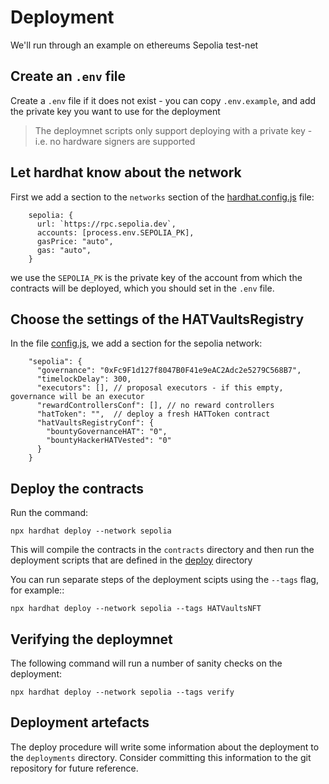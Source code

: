 # Deployment 

We'll run through an example on ethereums Sepolia test-net

## Create an `.env` file

Create a `.env` file if it does not exist - you can copy `.env.example`, and add the private key you want to use for the deployment

> The deploymnet scripts only support deploying with a private key - i.e. no hardware signers are supported

## Let hardhat know about the network

First we add a section to the `networks` section of the [hardhat.config.js](../hardhat.config.js) file:
```
    sepolia: {
      url: `https://rpc.sepolia.dev`,
      accounts: [process.env.SEPOLIA_PK],
      gasPrice: "auto",
      gas: "auto",
    }
```
we use the `SEPOLIA_PK` is the private key of the account from which the contracts will be deployed, which you should set in the `.env` file.


## Choose the settings of the HATVaultsRegistry

In the file [config.js](../config.js), we add a section for the sepolia network:

```
    "sepolia": {
      "governance": "0xFc9F1d127f8047B0F41e9eAC2Adc2e5279C568B7",
      "timelockDelay": 300,
      "executors": [], // proposal executors - if this empty, governance will be an executor
      "rewardControllersConf": [], // no reward controllers
      "hatToken": "",  // deploy a fresh HATToken contract
      "hatVaultsRegistryConf": {
        "bountyGovernanceHAT": "0",
        "bountyHackerHATVested": "0"
      }
    }
```

## Deploy the contracts 

Run the command:

```
npx hardhat deploy --network sepolia
```
This will compile the contracts in the `contracts` directory and then run the deployment scripts that are defined in the [deploy](../deploy/) directory

You can run separate steps of the deployment scipts using the `--tags` flag, for example::

```
npx hardhat deploy --network sepolia --tags HATVaultsNFT
```

## Verifying the deploymnet

The following command will run a number of sanity checks on the deployment:

```
npx hardhat deploy --network sepolia --tags verify
```

## Deployment artefacts

The deploy procedure will write some information about the deployment to the `deployments` directory. Consider committing this information to the git repository for future reference.





